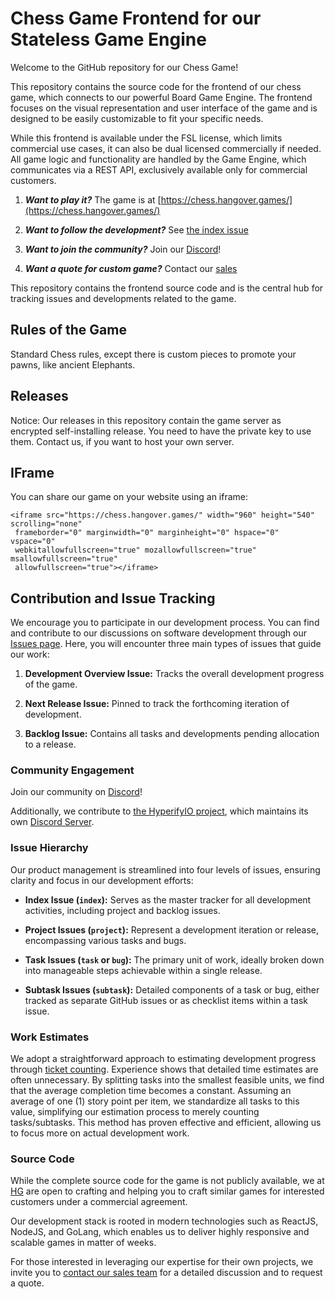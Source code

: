 # Chess Game Frontend for our Stateless Game Engine

Welcome to the GitHub repository for our Chess Game!

This repository contains the source code for the frontend of our chess game, which connects to our 
powerful Board Game Engine. The frontend focuses on the visual representation and user interface 
of the game and is designed to be easily customizable to fit your specific needs. 

While this frontend is available under the FSL license, which limits commercial use cases, it can also be 
dual licensed commercially if needed. All game logic and functionality are handled by the Game Engine,
which communicates via a REST API, exclusively available only for commercial customers.

1. ***Want to play it?*** The game is at [https://chess.hangover.games/](https://chess.hangover.games/)

2. ***Want to follow the development?*** See [the index issue](https://github.com/hangovergames/project-chess/issues/1)

3. ***Want to join the community?*** Join our [Discord](https://discord.com/invite/tKKMczp)!

4. ***Want a quote for custom game?*** Contact our [sales](https://www.heusalagroup.fi/contact)

This repository contains the frontend source code and is the central hub for tracking issues and 
developments related to the game.

## Rules of the Game

Standard Chess rules, except there is custom pieces to promote your pawns, like ancient Elephants.

## Releases

Notice: Our releases in this repository contain the game server as encrypted 
self-installing release. You need to have the private key to use them. Contact 
us, if you want to host your own server.

## IFrame

You can share our game on your website using an iframe:

```
<iframe src="https://chess.hangover.games/" width="960" height="540" scrolling="none"
 frameborder="0" marginwidth="0" marginheight="0" hspace="0" vspace="0"
 webkitallowfullscreen="true" mozallowfullscreen="true" msallowfullscreen="true"
 allowfullscreen="true"></iframe>
```

## Contribution and Issue Tracking

We encourage you to participate in our development process. You can find and 
contribute to our discussions on software development through our [Issues 
page](https://github.com/hangovergames/project-chess/issues). Here, you will 
encounter three main types of issues that guide our work:

1. **Development Overview Issue:** Tracks the overall development progress of 
   the game.

2. **Next Release Issue:** Pinned to track the forthcoming iteration of 
   development.

3. **Backlog Issue:** Contains all tasks and developments pending allocation to 
   a release.

### Community Engagement

Join our community on [Discord](https://discord.com/invite/tKKMczp)!

Additionally, we contribute to 
[the HyperifyIO project](https://github.com/hyperifyio), which maintains its own 
[Discord Server](https://discord.com/invite/UBTrHxA78f).

### Issue Hierarchy

Our product management is streamlined into four levels of issues, ensuring 
clarity and focus in our development efforts:

- **Index Issue (`index`):** Serves as the master tracker for all development 
  activities, including project and backlog issues.

- **Project Issues (`project`):** Represent a development iteration or release, 
  encompassing various tasks and bugs.

- **Task Issues (`task` or `bug`):** The primary unit of work, ideally broken 
  down into manageable steps achievable within a single release.

- **Subtask Issues (`subtask`):** Detailed components of a task or bug, either 
  tracked as separate GitHub issues or as checklist items within a task issue.

### Work Estimates

We adopt a straightforward approach to estimating development progress through 
[ticket 
counting](https://info.thoughtworks.com/rs/thoughtworks2/images/twebook-perspectives-estimation_1.pdf). 
Experience shows that detailed time estimates are often unnecessary. By 
splitting tasks into the smallest feasible units, we find that the average 
completion time becomes a constant. Assuming an average of one (1) story point 
per item, we standardize all tasks to this value, simplifying our estimation 
process to merely counting tasks/subtasks. This method has proven effective and 
efficient, allowing us to focus more on actual development work.

### Source Code

While the complete source code for the game is not publicly 
available, we at [HG](https://heusalagroup.fi) are 
open to crafting and helping you to craft similar games for interested customers 
under a commercial agreement.

Our development stack is rooted in modern technologies such as ReactJS, NodeJS, 
and GoLang, which enables us to deliver highly responsive and scalable 
games in matter of weeks. 

For those interested in leveraging our expertise for their own projects, we 
invite you to [contact our sales team](https://www.heusalagroup.fi/contact) for 
a detailed discussion and to request a quote.
